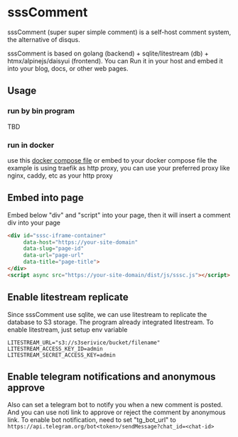 # sssComment

sssComment (super super simple comment) is a self-host comment system, the alternative of disqus.

sssComment is based on golang (backend) + sqlite/litestream (db) + htmx/alpinejs/daisyui (frontend). You can Run it in your host and embed it into your blog, docs, or other web pages.

## Usage
### run by bin program
TBD

### run in docker
use this [docker compose file](./deploy/docker-compose.yml) or embed to your docker compose file
the example is using traefik as http proxy, you can use your preferred proxy like nginx, caddy, etc as your http proxy

## Embed into page
Embed below "div" and "script" into your page, then it will insert a comment div into your page
```html
<div id="sssc-iframe-container"
     data-host="https://your-site-domain"
     data-slug="page-id"
     data-url="page-url"
     data-title="page-title">
</div>
<script async src="https://your-site-domain/dist/js/sssc.js"></script>
```

## Enable litestream replicate
Since sssComment use sqlite, we can use litestream to replicate the database to S3 storage. The program already integrated litestream.
To enable litestream, just setup env variable
```
LITESTREAM_URL="s3://s3serivice/bucket/filename"
LITESTREAM_ACCESS_KEY_ID=admin
LITESTREAM_SECRET_ACCESS_KEY=admin
```

## Enable telegram notifications and anonymous approve
Also can set a telegram bot to notify you when a new comment is posted. And you can use noti link to approve or reject the comment by anonymous link. To enable bot notification, need to set "tg_bot_url" to `https://api.telegram.org/bot<token>/sendMessage?chat_id=<chat-id>`